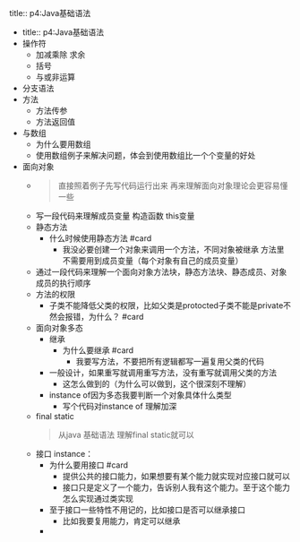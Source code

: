 title:: p4:Java基础语法

- title:: p4:Java基础语法
- 操作符
	- 加减乘除 求余
	- 括号
	- 与或非运算
- 分支语法
- 方法
	- 方法传参
	- 方法返回值
- 与数组
	- 为什么要用数组
	- 使用数组例子来解决问题，体会到使用数组比一个个变量的好处
- 面向对象
	- > 直接照着例子先写代码运行出来 再来理解面向对象理论会更容易懂一些
	- 写一段代码来理解成员变量  构造函数 this变量
	- 静态方法
		- 什么时候使用静态方法 #card
			- 我没必要创建一个对象来调用一个方法，不同对象被继承 方法里不需要用到成员变量（每个对象有自己的成员变量）
	- 通过一段代码来理解一个面向对象方法块，静态方法块、静态成员、对象成员的执行顺序
	- 方法的权限
		- 子类不能降低父类的权限，比如父类是protocted子类不能是private不然会报错，为什么？ #card
	- 面向对象多态
		- 继承
			- 为什么要继承 #card
				- 我要写方法，不要把所有逻辑都写一遍复用父类的代码
		- 一般设计，如果重写就调用重写方法，没有重写就调用父类的方法
			- 这怎么做到的（为什么可以做到，这个很深刻不理解）
		- instance of因为多态我要判断一个对象具体什么类型
			- 写个代码对instance of 理解加深
	- final static
	  > 从java 基础语法 理解final static就可以
	- 接口  instance：
		- 为什么要用接口 #card
			- 提供公共的接口能力，如果想要有某个能力就实现对应接口就可以
			- 接口只是定义了一个能力，告诉别人我有这个能力。至于这个能力怎么实现通过类实现
		- 至于接口一些特性不用记的，比如接口是否可以继承接口
			- 比如我要复用能力，肯定可以继承
		-